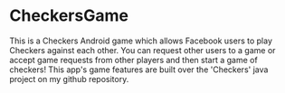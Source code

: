 # CheckersGame

This is a Checkers Android game which allows Facebook users to play Checkers against each other. You can request other users
to a game or accept game requests from other players and then start a game of checkers! This app's game features are built over the 'Checkers' java project on my github repository. 
